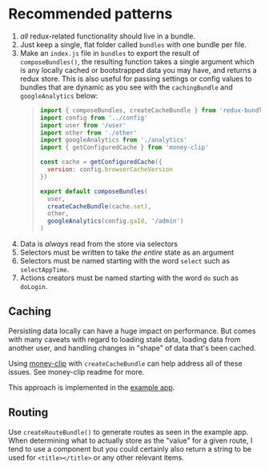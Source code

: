 # Recommended patterns

1.  _all_ redux-related functionality should live in a bundle.
2.  Just keep a single, flat folder called `bundles` with one bundle per file.
3.  Make an `index.js` file in `bundles` to export the result of `composeBundles()`, the resulting function takes a single argument which is any locally cached or bootstrapped data you may have, and returns a redux store. This is also useful for passing settings or config values to bundles that are dynamic as you see with the `cachingBundle` and `googleAnalytics` below:
    > ```js
    > import { composeBundles, createCacheBundle } from 'redux-bundler'
    > import config from '../config'
    > import user from '/user'
    > import other from './other'
    > import googleAnalytics from './analytics'
    > import { getConfiguredCache } from 'money-clip'
    >
    > const cache = getConfiguredCache({
    >   version: config.browserCacheVersion
    > })
    >
    > export default composeBundles(
    >   user,
    >   createCacheBundle(cache.set),
    >   other,
    >   googleAnalytics(config.gaId, '/admin')
    > )
    > ```
4.  Data is _always_ read from the store via selectors
5.  Selectors must be written to take _the entire_ state as an argument
6.  Selectors must be named starting with the word `select` such as `selectAppTime`.
7.  Actions creators must be named starting with the word `do` such as `doLogin`.

## Caching

Persisting data locally can have a huge impact on performance. But comes with many caveats with regard to loading stale data, loading data from another user, and handling changes in "shape" of data that's been cached.

Using [money-clip](https://github.com/HenrikJoreteg/money-clip) with `createCacheBundle` can help address all of these issues. See money-clip readme for more.

This approach is implemented in the [example app](https://github.com/HenrikJoreteg/redux-bundler-example).

## Routing

Use `createRouteBundle()` to generate routes as seen in the example app. When determining what to actually store as the "value" for a given route, I tend to use a component but you could certainly also return a string to be used for `<title></title>` or any other relevant items.
